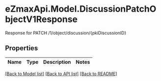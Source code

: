 # eZmaxApi.Model.DiscussionPatchObjectV1Response
Response for PATCH /1/object/discussion/{pkiDiscussionID}

## Properties

Name | Type | Description | Notes
------------ | ------------- | ------------- | -------------

[[Back to Model list]](../README.md#documentation-for-models) [[Back to API list]](../README.md#documentation-for-api-endpoints) [[Back to README]](../README.md)

